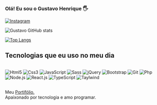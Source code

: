 ### Olá! Eu sou o Gustavo Henrique 🖐️

[![Instagram](https://img.shields.io/badge/Instagram-E4405F?style=for-the-badge&logo=instagram&logoColor=white)](https://www.instagram.com/guxtavo/)

![Gustavo GitHub stats](https://github-readme-stats.vercel.app/api?username=Guxtavo667&show_icons=true&theme=dracula)

[![Top Langs](https://github-readme-stats.vercel.app/api/top-langs/?username=Guxtavo667)](https://github.com/anuraghazra/github-readme-stats)


## Tecnologias que eu uso no meu dia

<div style="display: inline_block"><br>
  <img aling="center" alt="Html5" src="https://img.shields.io/badge/HTML5-E34F26?style=for-the-badge&logo=html5&logoColor=white" />
  <img aling="center" alt="Css3" src="https://img.shields.io/badge/CSS3-1572B6?style=for-the-badge&logo=css3&logoColor=white" />
  <img aling="center" alt="JavaScript" src="https://img.shields.io/badge/JavaScript-F7DF1E?style=for-the-badge&logo=javascript&logoColor=black" />
  <img aling="center" alt="Sass" src="https://img.shields.io/badge/Sass-CC6699?style=for-the-badge&logo=sass&logoColor=white" />
  <img aling="center" alt="jQuery" src="https://img.shields.io/badge/jQuery-0769AD?style=for-the-badge&logo=jquery&logoColor=white" />
  <img aling="center" alt="Bootstrap" src="https://img.shields.io/badge/Bootstrap-563D7C?style=for-the-badge&logo=bootstrap&logoColor=white" />
  <img aling="center" alt="Git" src="https://img.shields.io/badge/GIT-E44C30?style=for-the-badge&logo=git&logoColor=white" />
  <img aling="center" alt="Php" src="https://img.shields.io/badge/PHP-777BB4?style=for-the-badge&logo=php&logoColor=white" />
  <img aling="center" alt="Node.js" src="https://img.shields.io/badge/Node.js-43853D?style=for-the-badge&logo=node.js&logoColor=white" />
  <img aling="center" alt="React.js" src="https://img.shields.io/badge/React-20232A?style=for-the-badge&logo=react&logoColor=61DAFB" />
  <img aling="center" alt="TypeScript" src="https://img.shields.io/badge/TypeScript-007ACC?style=for-the-badge&logo=typescript&logoColor=white" />
  <img aling="center" alt="Taylwind" src="https://img.shields.io/badge/Tailwind_CSS-38B2AC?style=for-the-badge&logo=tailwind-css&logoColor=white" />
  
</div><br/>

Meu <a href = https://guxtavo667.github.io/guxtavo/>Portifólio.</a>
<br>
Apaixonado por tecnologia e amo programar.
